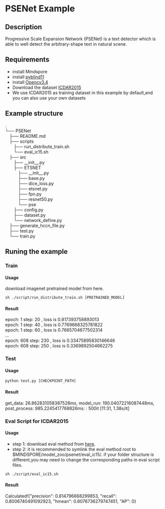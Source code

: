 # PSENet Example
## Description
Progressive Scale Expansion Network (PSENet) is a text detector which is able to well detect the arbitrary-shape text in natural scene.
## Requirements
+ install Mindspore
+ install [pyblind11](https://github.com/pybind/pybind11)
+ install [Opencv3.4](https://docs.opencv.org/3.4.9/d7/d9f/tutorial_linux_install.html)
+ Download the dataset [ICDAR2015](https://rrc.cvc.uab.es/?ch=4&com=tasks#TextLocalization)
+ We use ICDAR2015 as training dataset in this example by default,and you can also use your own datasets
## Example structure
.  
└── PSENet  
&emsp;├── README.md  
&emsp;├── scripts  
&emsp;&emsp;├── run_distribute_train.sh  
&emsp;&emsp;└── eval_ic15.sh  
&emsp;├── src  
&emsp;&emsp;├── \_\_init\_\_.py  
&emsp;&emsp;├── ETSNET  
&emsp;&emsp;&emsp;├── \_\_init\_\_.py  
&emsp;&emsp;&emsp;├── base.py  
&emsp;&emsp;&emsp;├── dice_loss.py  
&emsp;&emsp;&emsp;├── etsnet.py  
&emsp;&emsp;&emsp;├── fpn.py  
&emsp;&emsp;&emsp;├── resnet50.py  
&emsp;&emsp;&emsp;└── pse  
&emsp;&emsp;├── config.py  
&emsp;&emsp;├── dataset.py  
&emsp;&emsp;└── network_define.py  
&emsp;├── generate_hccn_file.py  
&emsp;├── test.py  
&emsp;└── train.py  
## Runing the example
### Train
#### Usage
download imagenet pretrained model from here.  
```
sh ./script/run_distribute_train.sh [PRETRAINED_MODEL]  
```
#### Result
epoch: 1 step: 20 , loss is 0.817393758893013  
epoch: 1 step: 40 , loss is 0.7769668325781822  
epoch: 1 step: 60 , loss is 0.7665704677502314  
...  
epoch: 608 step: 230 , loss is 0.33475895830146646  
epoch: 608 step: 250 , loss is 0.3369892504662275  
### Test
#### Usage
```
python test.py [CHECKPOINT_PATH]  
```
#### Result
get_data: 26.862831058387528ms, model_run: 190.04072216087448ms, post_process: 985.2245417768826ms: : 500it [11:31,  1.38s/it]  
### Eval Script for ICDAR2015
#### Usage
+ step 1: download eval method from [here](https://rrc.cvc.uab.es/?ch=4&com=tasks#TextLocalization).  
+ step 2: it is recommended to symlink the eval method root to $MINDSPORE/model_zoo/psenet/eval_ic15/. if your folder structure is different,you may need to change the corresponding paths in eval script files.  
```
sh ./script/eval_ic15.sh  
```
#### Result
Calculated!{"precision": 0.814796668299853, "recall": 0.8006740491092923, "hmean": 0.8076736279747451, "AP": 0}  